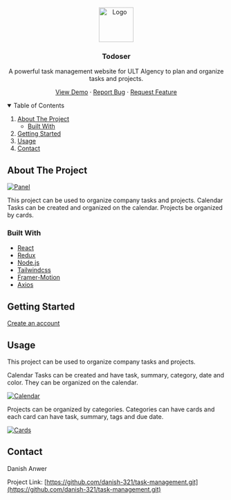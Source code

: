 <!-- PROJECT LOGO -->
<br />
<p align="center">
    <img src="./task-server/readme/logo.png" alt="Logo" height="80">
  </a>

  <h3 align="center">Todoser</h3>

  <p align="center">
    A powerful task management website for ULT Algency to plan and organize tasks and projects.
</p>
  <p align="center">
    <a href="https://github.com/danish-321/task-management">View Demo</a>
    ·
    <a href="https://github.com/danish-321/task-management/issues">Report Bug</a>
    ·
    <a href="https://github.com/danish-321/task-management/issues">Request Feature</a>
  </p>
</p>

<!-- TABLE OF CONTENTS -->
<details open="open">
  <summary>Table of Contents</summary>
  <ol>
    <li>
      <a href="#about-the-project">About The Project</a>
      <ul>
        <li><a href="#built-with">Built With</a></li>
      </ul>
    </li>
    <li>
      <a href="#getting-started">Getting Started</a>
    </li>
    <li><a href="#usage">Usage</a></li>
    <li><a href="#contact">Contact</a></li>
  </ol>
</details>



<!-- ABOUT THE PROJECT -->
## About The Project

[![Panel][panel]](https://example.com)


This project can be used to organize company tasks and projects. Calendar Tasks can be created and organized on the calendar. Projects be organized by cards.


### Built With

* [React](https://reactjs.org/)
* [Redux](https://redux.js.org/)
* [Node.js](https://nodejs.org/en/)
* [Tailwindcss](https://tailwindcss.com/)
* [Framer-Motion](https://www.framer.com/motion/)
* [Axios](https://www.npmjs.com/package/axios)


<!-- GETTING STARTED -->
## Getting Started

<a href="https://github.com/danish-321/task-management">Create an account</a>
    

<!-- USAGE EXAMPLES -->
## Usage

This project can be used to organize company tasks and projects.

Calendar Tasks can be created and have task, summary, category, date and color. They can be   organized on the calendar. 

[![Calendar][calendar]](https://example.com)

Projects can be organized by categories. Categories can have cards and each card can have task, summary, tags and due date. 

[![Cards][cards]](https://example.com)

<!-- CONTACT -->
## Contact

Danish Anwer

Project Link: [https://github.com/danish-321/task-management.git](https://github.com/danish-321/task-management.git)



<!-- MARKDOWN LINKS & IMAGES -->
<!-- https://www.markdownguide.org/basic-syntax/#reference-style-links -->
[forks-shield]: https://img.shields.io/github/forks/othneildrew/Best-README-Template.svg?style=for-the-badge
[forks-url]: https://github.com/othneildrew/Best-README-Template/network/members
[stars-shield]: https://img.shields.io/github/stars/othneildrew/Best-README-Template.svg?style=for-the-badge
[stars-url]: https://github.com/othneildrew/Best-README-Template/stargazers
[issues-shield]: https://img.shields.io/github/issues/othneildrew/Best-README-Template.svg?style=for-the-badge
[issues-url]: https://github.com/othneildrew/Best-README-Template/issues


[panel]: ./task-server/readme/screenshot.png
[cards]: ./task-server/readme/board.png
[calendar]: ./task-server/readme/calendar.png
